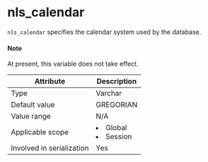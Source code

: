 # nls_calendar

`nls_calendar` specifies the calendar system used by the database.

<main id="notice" type='explain'>
    <h4>Note</h4>
    <p>At present, this variable does not take effect. </p>
</main>

| **Attribute** | **Description** |
|---------|------------------------------------------------------------------------------------------------------------|
| Type | Varchar |
| Default value | GREGORIAN |
| Value range | N/A |
| Applicable scope | <li> Global   <li> Session |
| Involved in serialization | Yes |
